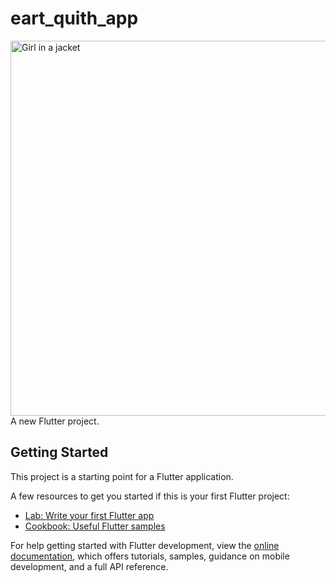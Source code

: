 # eart_quith_app


<img src="https://user-images.githubusercontent.com/101389853/188318512-eb94fa97-a474-450f-8391-489ed7f8dadf.gif" alt="Girl in a jacket"  height="600">
A new Flutter project.

## Getting Started

This project is a starting point for a Flutter application.

A few resources to get you started if this is your first Flutter project:

- [Lab: Write your first Flutter app](https://docs.flutter.dev/get-started/codelab)
- [Cookbook: Useful Flutter samples](https://docs.flutter.dev/cookbook)

For help getting started with Flutter development, view the
[online documentation](https://docs.flutter.dev/), which offers tutorials,
samples, guidance on mobile development, and a full API reference.
